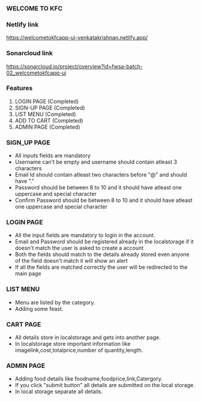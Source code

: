 ### WELCOME TO KFC

### Netlify link
https://welcometokfcapp-ui-venkatakrishnan.netlify.app/

### Sonarcloud link
https://sonarcloud.io/project/overview?id=fwsa-batch-02_welcometokfcapp-ui

### Features
1. LOGIN PAGE (Completed)
2. SIGN-UP PAGE (Completed)
3. LIST MENU (Completed)
4. ADD TO CART (Completed)
5. ADMIN PAGE (Completed)

### SIGN_UP PAGE
* All inputs fields are mandatory
* Username can't be empty and username should contain atleast 3 characters
* Email Id should contain atleast two characters before "@" and should have "."
* Password should be between 8 to 10 and it should have atleast one uppercase and special character
* Confirm Password should be between 8 to 10 and it should have atleast one uppercase and special character

### LOGIN PAGE
* All the input fields are mandatory to login in the account.
* Email and Password should be registered already in the localstorage if it doesn't match the user is asked to create a account
* Both the fields should match to the details already stored even anyone of the field doesn't match it will show an alert
* If all the fields are matched correctly the user will be redirected to the main page

### LIST MENU
* Menu are listed by the category.
* Adding some feast.

### CART PAGE
* All details store in localstorage and gets into another page.
* In localstorage store important information like imagelink,cost,totalprice,number of quantity,length.

### ADMIN  PAGE 
* Adding food details like foodname,foodprice,link,Catergory.
* If you click "submit button" all details are submitted on the local storage.
* In local storage separate all details.




